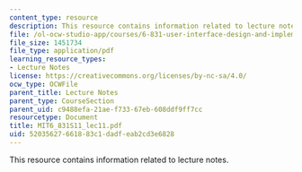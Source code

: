 ```yaml
---
content_type: resource
description: This resource contains information related to lecture notes.
file: /ol-ocw-studio-app/courses/6-831-user-interface-design-and-implementation-spring-2011/52035627661883c1dadfeab2cd3e6828_MIT6_831S11_lec11.pdf
file_size: 1451734
file_type: application/pdf
learning_resource_types:
- Lecture Notes
license: https://creativecommons.org/licenses/by-nc-sa/4.0/
ocw_type: OCWFile
parent_title: Lecture Notes
parent_type: CourseSection
parent_uid: c9488efa-21ae-f733-67eb-608ddf9ff7cc
resourcetype: Document
title: MIT6_831S11_lec11.pdf
uid: 52035627-6618-83c1-dadf-eab2cd3e6828
---
```

This resource contains information related to lecture notes.